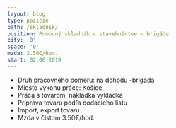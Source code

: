```yaml
---
layout: blog
type: pozicie
path: /skladnik/
position: Pomocný skladník v stavebníctve – brigáda
city: '0'
space: '0'
mzda: 3.50€/hod.
start: 02.06.2019
---
```

* Druh pracovného pomeru: na dohodu -brigáda
* Miesto výkonu práce: Košice
* Práca s tovarom, nakládka vykládka
* Príprava tovaru podľa dodacieho listu
* Import, export tovaru
* Mzda v čistom 3.50€/hod.
